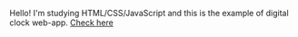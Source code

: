 Hello! I'm studying HTML/CSS/JavaScript and this is the example of digital clock web-app.
[Check here](https://galachernikova.github.io/digital-clock/)
